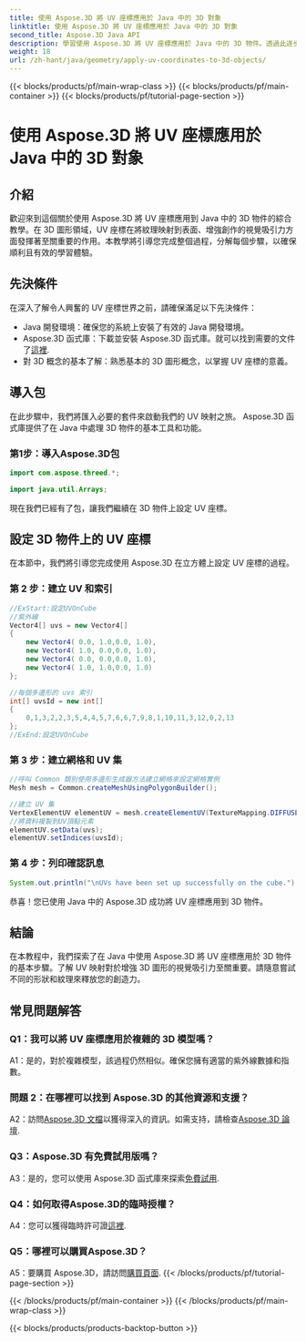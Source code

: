 ```yaml
---
title: 使用 Aspose.3D 將 UV 座標應用於 Java 中的 3D 對象
linktitle: 使用 Aspose.3D 將 UV 座標應用於 Java 中的 3D 對象
second_title: Aspose.3D Java API
description: 學習使用 Aspose.3D 將 UV 座標應用於 Java 中的 3D 物件。透過此逐步指南提升您的圖形效果。
weight: 18
url: /zh-hant/java/geometry/apply-uv-coordinates-to-3d-objects/
---
```


{{< blocks/products/pf/main-wrap-class >}}
{{< blocks/products/pf/main-container >}}
{{< blocks/products/pf/tutorial-page-section >}}

# 使用 Aspose.3D 將 UV 座標應用於 Java 中的 3D 對象

## 介紹

歡迎來到這個關於使用 Aspose.3D 將 UV 座標應用到 Java 中的 3D 物件的綜合教學。在 3D 圖形領域，UV 座標在將紋理映射到表面、增強創作的視覺吸引力方面發揮著至關重要的作用。本教學將引導您完成整個過程，分解每個步驟，以確保順利且有效的學習體驗。

## 先決條件

在深入了解令人興奮的 UV 座標世界之前，請確保滿足以下先決條件：

- Java 開發環境：確保您的系統上安裝了有效的 Java 開發環境。
-  Aspose.3D 函式庫：下載並安裝 Aspose.3D 函式庫。就可以找到需要的文件了[這裡](https://releases.aspose.com/3d/java/).
- 對 3D 概念的基本了解：熟悉基本的 3D 圖形概念，以掌握 UV 座標的意義。

## 導入包

在此步驟中，我們將匯入必要的套件來啟動我們的 UV 映射之旅。 Aspose.3D 函式庫提供了在 Java 中處理 3D 物件的基本工具和功能。

### 第1步：導入Aspose.3D包

```java
import com.aspose.threed.*;

import java.util.Arrays;
```

現在我們已經有了包，讓我們繼續在 3D 物件上設定 UV 座標。

## 設定 3D 物件上的 UV 座標

在本節中，我們將引導您完成使用 Aspose.3D 在立方體上設定 UV 座標的過程。

### 第 2 步：建立 UV 和索引

```java
//ExStart:設定UVOnCube
//紫外線
Vector4[] uvs = new Vector4[]
{
    new Vector4( 0.0, 1.0,0.0, 1.0),
    new Vector4( 1.0, 0.0,0.0, 1.0),
    new Vector4( 0.0, 0.0,0.0, 1.0),
    new Vector4( 1.0, 1.0,0.0, 1.0)
};

//每個多邊形的 uvs 索引
int[] uvsId = new int[]
{
    0,1,3,2,2,3,5,4,4,5,7,6,6,7,9,8,1,10,11,3,12,0,2,13
};
//ExEnd:設定UVOnCube
```

### 第 3 步：建立網格和 UV 集

```java
//呼叫 Common 類別使用多邊形生成器方法建立網格來設定網格實例
Mesh mesh = Common.createMeshUsingPolygonBuilder();

//建立 UV 集
VertexElementUV elementUV = mesh.createElementUV(TextureMapping.DIFFUSE, MappingMode.POLYGON_VERTEX, ReferenceMode.INDEX_TO_DIRECT);
//將資料複製到UV頂點元素
elementUV.setData(uvs);
elementUV.setIndices(uvsId);
```

### 第 4 步：列印確認訊息

```java
System.out.println("\nUVs have been set up successfully on the cube.");
```

恭喜！您已使用 Java 中的 Aspose.3D 成功將 UV 座標應用到 3D 物件。

## 結論

在本教程中，我們探索了在 Java 中使用 Aspose.3D 將 UV 座標應用於 3D 物件的基本步驟。了解 UV 映射對於增強 3D 圖形的視覺吸引力至關重要。請隨意嘗試不同的形狀和紋理來釋放您的創造力。

## 常見問題解答

### Q1：我可以將 UV 座標應用於複雜的 3D 模型嗎？

A1：是的，對於複雜模型，該過程仍然相似。確保您擁有適當的紫外線數據和指數。

### 問題 2：在哪裡可以找到 Aspose.3D 的其他資源和支援？

 A2：訪問[Aspose.3D 文檔](https://reference.aspose.com/3d/java/)以獲得深入的資訊。如需支持，請檢查[Aspose.3D 論壇](https://forum.aspose.com/c/3d/18).

### Q3：Aspose.3D 有免費試用版嗎？

 A3：是的，您可以使用 Aspose.3D 函式庫來探索[免費試用](https://releases.aspose.com/).

### Q4：如何取得Aspose.3D的臨時授權？

A4：您可以獲得臨時許可證[這裡](https://purchase.aspose.com/temporary-license/).

### Q5：哪裡可以購買Aspose.3D？

 A5：要購買 Aspose.3D，請訪問[購買頁面](https://purchase.aspose.com/buy).
{{< /blocks/products/pf/tutorial-page-section >}}

{{< /blocks/products/pf/main-container >}}
{{< /blocks/products/pf/main-wrap-class >}}

{{< blocks/products/products-backtop-button >}}
